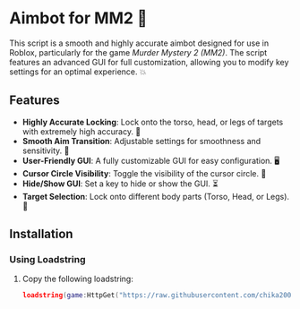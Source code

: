 # Aimbot for MM2 🎯

This script is a smooth and highly accurate aimbot designed for use in Roblox, particularly for the game *Murder Mystery 2 (MM2)*. The script features an advanced GUI for full customization, allowing you to modify key settings for an optimal experience. 💥

## Features
- **Highly Accurate Locking**: Lock onto the torso, head, or legs of targets with extremely high accuracy. 🎯
- **Smooth Aim Transition**: Adjustable settings for smoothness and sensitivity. 🔄
- **User-Friendly GUI**: A fully customizable GUI for easy configuration. 🖥️
- **Cursor Circle Visibility**: Toggle the visibility of the cursor circle. 🔲
- **Hide/Show GUI**: Set a key to hide or show the GUI. ⏳
- **Target Selection**: Lock onto different body parts (Torso, Head, or Legs). 👤

## Installation

### Using Loadstring
1. Copy the following loadstring:
   ```lua
   loadstring(game:HttpGet("https://raw.githubusercontent.com/chika200/aimbot-mm2/refs/heads/main/aimbot"))()
